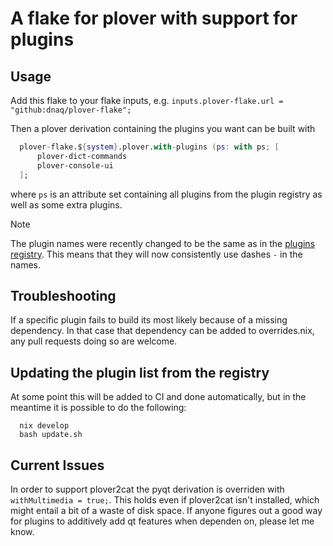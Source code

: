 # A flake for plover with support for plugins

## Usage

Add this flake to your flake inputs, e.g. `inputs.plover-flake.url = "github:dnaq/plover-flake";`

Then a plover derivation containing the plugins you want can be built with
```nix
  plover-flake.${system}.plover.with-plugins (ps: with ps; [
      plover-dict-commands
      plover-console-ui
  ];
```
where `ps` is an attribute set containing all plugins from the plugin registry
as well as some extra plugins.

> [!NOTE]
> The plugin names were recently changed to be the same as in the [plugins registry](https://github.com/openstenoproject/plover_plugins_registry). This means that they will now consistently use dashes `-` in the names.

## Troubleshooting

If a specific plugin fails to build its most likely because of a missing
dependency. In that case that dependency can be added to overrides.nix,
any pull requests doing so are welcome.

## Updating the plugin list from the registry

At some point this will be added to CI and done automatically, but in
the meantime it is possible to do the following:

```
  nix develop
  bash update.sh
```

## Current Issues

In order to support plover2cat the pyqt derivation is overriden with `withMultimedia = true;`.
This holds even if plover2cat isn't installed, which might entail a bit of a waste of disk space.
If anyone figures out a good way for plugins to additively add qt features when dependen on, please let me know.
